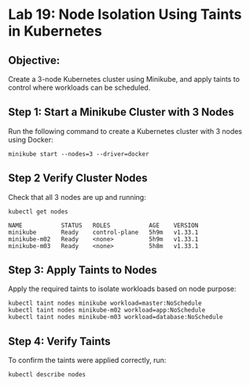 # Lab 19: Node Isolation Using Taints in Kubernetes

## Objective:
Create a 3-node Kubernetes cluster using Minikube, and apply taints to control where workloads can be scheduled.

## Step 1: Start a Minikube Cluster with 3 Nodes
Run the following command to create a Kubernetes cluster with 3 nodes using Docker:
```
minikube start --nodes=3 --driver=docker
```

## Step 2 Verify Cluster Nodes
Check that all 3 nodes are up and running:

```
kubectl get nodes
```
```
NAME           STATUS   ROLES           AGE    VERSION
minikube       Ready    control-plane   5h9m   v1.33.1
minikube-m02   Ready    <none>          5h9m   v1.33.1
minikube-m03   Ready    <none>          5h8m   v1.33.1
```
## Step 3: Apply Taints to Nodes
Apply the required taints to isolate workloads based on node purpose:

```
kubectl taint nodes minikube workload=master:NoSchedule
kubectl taint nodes minikube-m02 workload=app:NoSchedule
kubectl taint nodes minikube-m03 workload=database:NoSchedule
```

## Step 4: Verify Taints
To confirm the taints were applied correctly, run:

```
kubectl describe nodes
```
